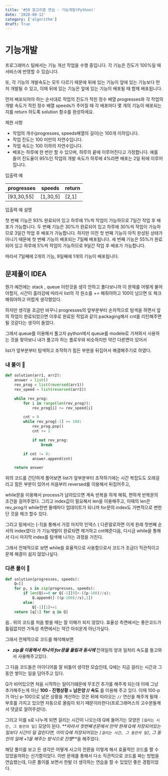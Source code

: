```yaml
---
title: '#59 알고리즘 연습 - 기능개발(Python)'
date: '2020-08-12'
category: ['algorithm']
draft: True
---
```


# 기능개발

프로그래머스 팀에서는 기능 개선 작업을 수행 중입니다. 각 기능은 진도가 100%일 때 서비스에 반영할 수 있습니다.

또, 각 기능의 개발속도는 모두 다르기 때문에 뒤에 있는 기능이 앞에 있는 기능보다 먼저 개발될 수 있고, 이때 뒤에 있는 기능은 앞에 있는 기능이 배포될 때 함께 배포됩니다.

먼저 배포되어야 하는 순서대로 작업의 진도가 적힌 정수 배열 progresses와 각 작업의 개발 속도가 적힌 정수 배열 speeds가 주어질 때 각 배포마다 몇 개의 기능이 배포되는지를 return 하도록 solution 함수를 완성하세요.

제한 사항

-   작업의 개수(progresses, speeds배열의 길이)는 100개 이하입니다.
-   작업 진도는 100 미만의 자연수입니다.
-   작업 속도는 100 이하의 자연수입니다.
-   배포는 하루에 한 번만 할 수 있으며, 하루의 끝에 이루어진다고 가정합니다. 예를 들어 진도율이 95%인 작업의 개발 속도가 하루에 4%라면 배포는 2일 뒤에 이루어집니다.

입출력 예

| progresses | speeds   | return |
| ---------- | -------- | ------ |
| [93,30,55] | [1,30,5] | [2,1]  |

입출력 예 설명

첫 번째 기능은 93% 완료되어 있고 하루에 1%씩 작업이 가능하므로 7일간 작업 후 배포가 가능합니다.
두 번째 기능은 30%가 완료되어 있고 하루에 30%씩 작업이 가능하므로 3일간 작업 후 배포가 가능합니다. 하지만 이전 첫 번째 기능이 아직 완성된 상태가 아니기 때문에 첫 번째 기능이 배포되는 7일째 배포됩니다.
세 번째 기능은 55%가 완료되어 있고 하루에 5%씩 작업이 가능하므로 9일간 작업 후 배포가 가능합니다.

따라서 7일째에 2개의 기능, 9일째에 1개의 기능이 배포됩니다.

## 문제풀이 IDEA

뭔가 예전에는 stack , queue 이런것을 생각 안하고 풀다보니까 이 문제를 어떻게 물어야할지,
시간이 흘러감에 따라서 list의 각 원소를 += 해줘야하고 100이 넘으면 또 체크해줘야하고 어렵게 생각했었다.

하지만 생각을 조금만 바꾸니 progresses의 앞부분부터 순차적으로 탐색을 하면서 앞의 작업이 완료되었으면 이후로 완료된 작업과 같이 packaging해서 cnt를 리턴해주면 될 것같다는 생각이 들었다.

그래서 queue를 이용해서 풀고자 python에서 queue를 modele로 가져와서 사용하는 것을 찾아보니 내가 풀고자 하는 플로우와 비슷하지만 약간 다른면이 있어서

list가 앞부분부터 탐색하고 조작하기 힘든 부분을 뒤집어서 해결해주기로 하였다.

### 내 풀이 🌱

```python
def solution(arr1, arr2):
    answer = list()
    rev_prog = list(reversed(arr1))
    rev_speed = list(reversed(arr2))

    while rev_prog:
        for i in range(len(rev_prog)):
            rev_prog[i] += rev_speed[i]

        cnt = 0
        while rev_prog[-1] >= 100:
            rev_prog.pop()
            cnt += 1

            if not rev_prog:
                break

        if cnt != 0:
            answer.append(cnt)

    return answer

```

위의 코드를 간단하게 풀어보면
list가 앞부분부터 조작하기에는 시간 복잡도도 오래걸리고 힘든 부분이 있어서
처음부러 reversed를 이용해서 뒤집어주고,

while문을 이용해서 process가 남아있으면 계속 반복을 하게 해줘, 편하게 반복문의 조건을 걸어주었다.
그리고 index값이 필요해서 len을 이용해주고, 이때의 len은 rev_prog가 while한번 돌때마다 업데이트가 되니까 for문의 index도 가변적으로 변한단 것을 체크 할수 있다.

그리고 밑에서는 [-1]을 통해서 가장 마지막 인덱스 ( 다른말로하면 이게 원래 첫번째 순서의 index였다) 가 기능개발이 완료되면 제거하고 cnt해준다음, 다시금 while을 통해서 다시 마지막 index를 탐색해 나가는 과정을 거친다.

그래서 전체적으로 보면 while을 효율적으로 사용함으로서 코드가 조금더 직관적이고 문제 해결이 쉽지 않았나싶다.

### 다른 풀이 🌳

```python
def solution(progresses, speeds):
    Q=[]
    for p, s in zip(progresses, speeds):
        if len(Q)==0 or Q[-1][0]<-((p-100)//s):
            Q.append([-((p-100)//s),1])
        else:
            Q[-1][1]+=1
    return [q[1] for q in Q]
```

음.. 위의 코드를 처음 봤을 때는 잘 이해가 되지 않았다. 효율성 측면에서는 좋은코드가 틀림없지만
가독성 측면에서는 약간 아쉬운게 아닌가싶다.

그래서 전체적으로 코드를 해석해보면

-   **_zip을 이용해서 하나의 for문을 돌림과 동시에_** 잔여일의 양과 일처리 속도를 들고와서 사용해주고있다.

그 다음 코드들은 아이디어를 잘 비틀어 생각한 모습인데,
Q에는 지금 걸리는 시간과 그 동안 쌓이는 일을 담아주고 있다.

Q가 비어있으면 처음 시작하는 일이기떄문에 무조건 추가를 해주게 되는데 이때 그냥 추가해주는게 아닌 **100 - 진행상황 = 남은양 // 속도** 를 이용해 주고 있다.
이때 100-p가 아닌 p-100으로 남은 상황을 계산하는 것은 뒤에 따라오는 `//` 연산을 해주게 될때 `-`부호를 가지고 있으면 자동으로 올림이 되기 때문이라한다(프로그래머스의 고수분들께서 댓글로 알려주셨다).

그리고 이를 s로 나누게 되면 걸리는 시간이 나오는데 Q에 들어가는 모양은 `[걸리는 시간, 그 동안의 일]` 모양이 된다. **_따라서 첫번째 if문에서 만약 현재 Q에 저장되어있는 일보다 시간이 덜 걸린다면, 이미 Q에 저장되어있는 `[걸리는 시간, 그 동안의 일]`, 그 동안의 일에 +1을 해주는 방식으로 진행_**을 해주었다.

해당 풀이를 보고 든 생각은 어떻게 사고의 전환을 이렇게 해서 효율적인 코드를 짤 수 있었을까하는 신기함이었다. 이번 문제를 통해서 다소 직관적으로 코드를 짜는 방법을 연습했는데,
다른 풀이를 보면서 한발 더 생각하는 연습을 할 수 있었던 좋은 경험이었다.
